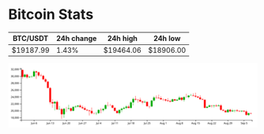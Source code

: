 # Bitcoin Stats

BTC/USDT|24h change|24h high|24h low|
|---|---|---|---|
|$19187.99|1.43%|$19464.06|$18906.00|

<img src="./chart.svg">
